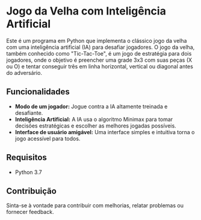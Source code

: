 # Jogo da Velha com Inteligência Artificial

Este é um programa em Python que implementa o clássico jogo da velha com uma inteligência artificial (IA) para desafiar jogadores. O jogo da velha, também conhecido como "Tic-Tac-Toe", é um jogo de estratégia para dois jogadores, onde o objetivo é preencher uma grade 3x3 com suas peças (X ou O) e tentar conseguir três em linha horizontal, vertical ou diagonal antes do adversário.

## Funcionalidades

- **Modo de um jogador:** Jogue contra a IA altamente treinada e desafiante.
- **Inteligência Artificial:** A IA usa o algoritmo Minimax para tomar decisões estratégicas e escolher as melhores jogadas possíveis.
- **Interface de usuário amigável:** Uma interface simples e intuitiva torna o jogo acessível para todos.


## Requisitos

- Python 3.7

## Contribuição

Sinta-se à vontade para contribuir com melhorias, relatar problemas ou fornecer feedback. 
